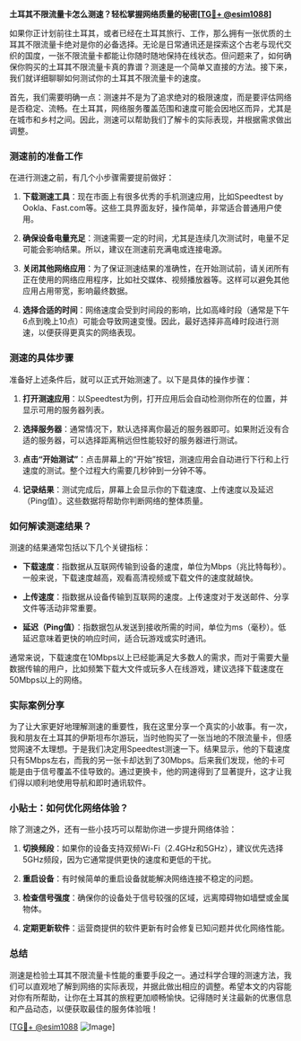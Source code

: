 **土耳其不限流量卡怎么测速？轻松掌握网络质量的秘密[[TG💪+ @esim1088](https://t.me/s/esim1088)]**

如果你正计划前往土耳其，或者已经在土耳其旅行、工作，那么拥有一张优质的土耳其不限流量卡绝对是你的必备选择。无论是日常通讯还是探索这个古老与现代交织的国度，一张不限流量卡都能让你随时随地保持在线状态。但问题来了，如何确保你购买的土耳其不限流量卡真的靠谱？测速是一个简单又直接的方法。接下来，我们就详细聊聊如何测试你的土耳其不限流量卡的速度。

首先，我们需要明确一点：测速并不是为了追求绝对的极限速度，而是要评估网络是否稳定、流畅。在土耳其，网络服务覆盖范围和速度可能会因地区而异，尤其是在城市和乡村之间。因此，测速可以帮助我们了解卡的实际表现，并根据需求做出调整。

### 测速前的准备工作

在进行测速之前，有几个小步骤需要提前做好：

1. **下载测速工具**：现在市面上有很多优秀的手机测速应用，比如Speedtest by Ookla、Fast.com等。这些工具界面友好，操作简单，非常适合普通用户使用。
   
2. **确保设备电量充足**：测速需要一定的时间，尤其是连续几次测试时，电量不足可能会影响结果。所以，建议在测速前充满电或连接电源。

3. **关闭其他网络应用**：为了保证测速结果的准确性，在开始测试前，请关闭所有正在使用的网络应用程序，比如社交媒体、视频播放器等。这样可以避免其他应用占用带宽，影响最终数据。

4. **选择合适的时间**：网络速度会受到时间段的影响，比如高峰时段（通常是下午6点到晚上10点）可能会导致网速变慢。因此，最好选择非高峰时段进行测速，以便获得更真实的网络表现。

### 测速的具体步骤

准备好上述条件后，就可以正式开始测速了。以下是具体的操作步骤：

1. **打开测速应用**：以Speedtest为例，打开应用后会自动检测你所在的位置，并显示可用的服务器列表。

2. **选择服务器**：通常情况下，默认选择离你最近的服务器即可。如果附近没有合适的服务器，可以选择距离稍远但性能较好的服务器进行测试。

3. **点击“开始测试”**：点击屏幕上的“开始”按钮，测速应用会自动进行下行和上行速度的测试。整个过程大约需要几秒钟到一分钟不等。

4. **记录结果**：测试完成后，屏幕上会显示你的下载速度、上传速度以及延迟（Ping值）。这些数据将帮助你判断网络的整体质量。

### 如何解读测速结果？

测速的结果通常包括以下几个关键指标：

- **下载速度**：指数据从互联网传输到设备的速度，单位为Mbps（兆比特每秒）。一般来说，下载速度越高，观看高清视频或下载文件的速度就越快。

- **上传速度**：指数据从设备传输到互联网的速度。上传速度对于发送邮件、分享文件等活动非常重要。

- **延迟（Ping值）**：指数据包从发送到接收所需的时间，单位为ms（毫秒）。低延迟意味着更快的响应时间，适合玩游戏或实时通讯。

通常来说，下载速度在10Mbps以上已经能满足大多数人的需求，而对于需要大量数据传输的用户，比如频繁下载大文件或玩多人在线游戏，建议选择下载速度在50Mbps以上的网络。

### 实际案例分享

为了让大家更好地理解测速的重要性，我在这里分享一个真实的小故事。有一次，我和朋友在土耳其的伊斯坦布尔游玩，当时他购买了一张当地的不限流量卡，但感觉网速不太理想。于是我们决定用Speedtest测速一下。结果显示，他的下载速度只有5Mbps左右，而我的另一张卡却达到了30Mbps。后来我们发现，他的卡可能是由于信号覆盖不佳导致的。通过更换卡，他的网速得到了显著提升，这才让我们得以顺利地使用导航和即时通讯软件。

### 小贴士：如何优化网络体验？

除了测速之外，还有一些小技巧可以帮助你进一步提升网络体验：

1. **切换频段**：如果你的设备支持双频Wi-Fi（2.4GHz和5GHz），建议优先选择5GHz频段，因为它通常提供更快的速度和更低的干扰。

2. **重启设备**：有时候简单的重启设备就能解决网络连接不稳定的问题。

3. **检查信号强度**：确保你的设备处于信号较强的区域，远离障碍物如墙壁或金属物体。

4. **定期更新软件**：运营商提供的软件更新有时会修复已知问题并优化网络性能。

### 总结

测速是检验土耳其不限流量卡性能的重要手段之一。通过科学合理的测速方法，我们可以直观地了解到网络的实际表现，并据此做出相应的调整。希望本文的内容能对你有所帮助，让你在土耳其的旅程更加顺畅愉快。记得随时关注最新的优惠信息和产品动态，以便获取最佳的服务体验哦！

[[TG💪+ @esim1088](https://t.me/s/esim1088) ![Image](https://i.postimg.cc/4NQfJmqS/Snipaste-2025-05-13-00-14-12.png)]